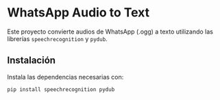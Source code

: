 # WhatsApp Audio to Text

Este proyecto convierte audios de WhatsApp (.ogg) a texto utilizando las librerías `speechrecognition` y `pydub`.

## Instalación

Instala las dependencias necesarias con:
```bash
pip install speechrecognition pydub
